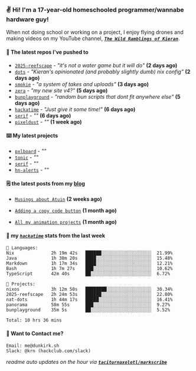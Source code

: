 ### ✌️ Hi! I'm a 17-year-old homeschooled programmer/wannabe hardware guy!

When not doing school or working on a project, I enjoy flying drones and making videos on my YouTube channel, [**_`The Wild Ramblings of Kieran`_**](https://youtube.com/@kieran.rambles).

#### 👷 The latest repos I've pushed to

- [`2025-reefscape`](https://github.com/df1317/2025-reefscape) - _"it's not a water game but it will do"_ **(2 days ago)**
- [`dots`](https://github.com/taciturnaxolotl/dots) - _"Kieran's opinionated (and probably slightly dumb) nix config"_ **(2 days ago)**
- [`smokie`](https://github.com/taciturnaxolotl/smokie) - _"a system of takes and uploads"_ **(3 days ago)**
- [`zera`](https://github.com/taciturnaxolotl/zera) - _"my new site v4?"_ **(5 days ago)**
- [`bunplayground`](https://github.com/taciturnaxolotl/bunplayground) - _"random bun scripts that dont fit anywhere else"_ **(5 days ago)**
- [`hackatime`](https://github.com/hackclub/hackatime) - _"Just give it some time!"_ **(6 days ago)**
- [`serif`](https://github.com/taciturnaxolotl/serif) - _""_ **(6 days ago)**
- [`pixeldust`](https://github.com/hackclub/pixeldust) - _""_ **(1 week ago)**

#### ⌨️ My latest projects

- [`pxlboard`](https://github.com/taciturnaxolotl/pxlboard) - _""_
- [`tonic`](https://github.com/taciturnaxolotl/tonic) - _""_
- [`serif`](https://github.com/taciturnaxolotl/serif) - _""_
- [`hn-alerts`](https://github.com/taciturnaxolotl/hn-alerts) - _""_

#### 🗒️ the latest posts from my [blog](https://dunkirk.sh)

- [`Musings about Atuin`](https://dunkirk.sh/blog/atuin/) **(2 weeks ago)**

- [`Adding a copy code button`](https://dunkirk.sh/blog/adding-a-copy-button/) **(1 month ago)**

- [`All my animation projects`](https://dunkirk.sh/blog/my-animations/) **(1 month ago)**



#### 📡 my [_`hackatime`_](https://waka.hackclub.com) stats from the last week

```text
💾 Languages:
Nix              2h 19m 42s   ██████░░░░░░░░░░░░░░░░░░░  21.99%
Java             1h 38m 20s   ████░░░░░░░░░░░░░░░░░░░░░  15.48%
Markdown         1h 17m 34s   ████░░░░░░░░░░░░░░░░░░░░░  12.21%
Bash             1h 7m 27s    ███░░░░░░░░░░░░░░░░░░░░░░  10.62%
TypeScript       42m 40s      ██░░░░░░░░░░░░░░░░░░░░░░░  6.72%

💼 Projects:
nixos            3h 12m 50s   ████████░░░░░░░░░░░░░░░░░  30.34%
2025-reefscape   2h 24m 53s   ██████░░░░░░░░░░░░░░░░░░░  22.80%
nat-dots         1h 44m 17s   █████░░░░░░░░░░░░░░░░░░░░  16.41%
panorama         58m 55s      ███░░░░░░░░░░░░░░░░░░░░░░  9.27%
bunplayground    35m 5s       ██░░░░░░░░░░░░░░░░░░░░░░░  5.52%

Total: 10 hrs 36 mins
```

#### 📮 Want to Contact me?

```text
Email: me@dunkirk.sh
Slack: @krn (hackclub.com/slack)
```

_readme auto updates on the hour via [**`taciturnaxolotl/markscribe`**](https://github.com/taciturnaxolotl/markscribe)_

